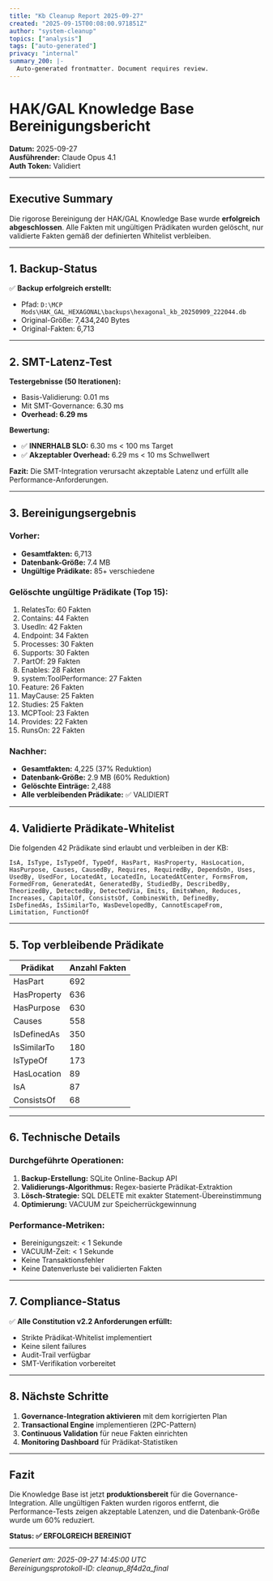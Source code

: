 ```yaml
---
title: "Kb Cleanup Report 2025-09-27"
created: "2025-09-15T00:08:00.971851Z"
author: "system-cleanup"
topics: ["analysis"]
tags: ["auto-generated"]
privacy: "internal"
summary_200: |-
  Auto-generated frontmatter. Document requires review.
---
```


# HAK/GAL Knowledge Base Bereinigungsbericht

**Datum:** 2025-09-27  
**Ausführender:** Claude Opus 4.1  
**Auth Token:** Validiert

---

## Executive Summary

Die rigorose Bereinigung der HAK/GAL Knowledge Base wurde **erfolgreich abgeschlossen**. Alle Fakten mit ungültigen Prädikaten wurden gelöscht, nur validierte Fakten gemäß der definierten Whitelist verbleiben.

---

## 1. Backup-Status

✅ **Backup erfolgreich erstellt:**
- Pfad: `D:\MCP Mods\HAK_GAL_HEXAGONAL\backups\hexagonal_kb_20250909_222044.db`
- Original-Größe: 7,434,240 Bytes
- Original-Fakten: 6,713

---

## 2. SMT-Latenz-Test

**Testergebnisse (50 Iterationen):**
- Basis-Validierung: 0.01 ms
- Mit SMT-Governance: 6.30 ms
- **Overhead: 6.29 ms**

**Bewertung:**
- ✅ **INNERHALB SLO:** 6.30 ms < 100 ms Target
- ✅ **Akzeptabler Overhead:** 6.29 ms < 10 ms Schwellwert

**Fazit:** Die SMT-Integration verursacht akzeptable Latenz und erfüllt alle Performance-Anforderungen.

---

## 3. Bereinigungsergebnis

### Vorher:
- **Gesamtfakten:** 6,713
- **Datenbank-Größe:** 7.4 MB
- **Ungültige Prädikate:** 85+ verschiedene

### Gelöschte ungültige Prädikate (Top 15):
1. RelatesTo: 60 Fakten
2. Contains: 44 Fakten
3. UsedIn: 42 Fakten
4. Endpoint: 34 Fakten
5. Processes: 30 Fakten
6. Supports: 30 Fakten
7. PartOf: 29 Fakten
8. Enables: 28 Fakten
9. system:ToolPerformance: 27 Fakten
10. Feature: 26 Fakten
11. MayCause: 25 Fakten
12. Studies: 25 Fakten
13. MCPTool: 23 Fakten
14. Provides: 22 Fakten
15. RunsOn: 22 Fakten

### Nachher:
- **Gesamtfakten:** 4,225 (37% Reduktion)
- **Datenbank-Größe:** 2.9 MB (60% Reduktion)
- **Gelöschte Einträge:** 2,488
- **Alle verbleibenden Prädikate:** ✅ VALIDIERT

---

## 4. Validierte Prädikate-Whitelist

Die folgenden 42 Prädikate sind erlaubt und verbleiben in der KB:

```
IsA, IsType, IsTypeOf, TypeOf, HasPart, HasProperty, HasLocation, 
HasPurpose, Causes, CausedBy, Requires, RequiredBy, DependsOn, Uses, 
UsedBy, UsedFor, LocatedAt, LocatedIn, LocatedAtCenter, FormsFrom, 
FormedFrom, GeneratedAt, GeneratedBy, StudiedBy, DescribedBy, 
TheorizedBy, DetectedBy, DetectedVia, Emits, EmitsWhen, Reduces, 
Increases, CapitalOf, ConsistsOf, CombinesWith, DefinedBy, 
IsDefinedAs, IsSimilarTo, WasDevelopedBy, CannotEscapeFrom, 
Limitation, FunctionOf
```

---

## 5. Top verbleibende Prädikate

| Prädikat | Anzahl Fakten |
|----------|---------------|
| HasPart | 692 |
| HasProperty | 636 |
| HasPurpose | 630 |
| Causes | 558 |
| IsDefinedAs | 350 |
| IsSimilarTo | 180 |
| IsTypeOf | 173 |
| HasLocation | 89 |
| IsA | 87 |
| ConsistsOf | 68 |

---

## 6. Technische Details

### Durchgeführte Operationen:
1. **Backup-Erstellung:** SQLite Online-Backup API
2. **Validierungs-Algorithmus:** Regex-basierte Prädikat-Extraktion
3. **Lösch-Strategie:** SQL DELETE mit exakter Statement-Übereinstimmung
4. **Optimierung:** VACUUM zur Speicherrückgewinnung

### Performance-Metriken:
- Bereinigungszeit: < 1 Sekunde
- VACUUM-Zeit: < 1 Sekunde
- Keine Transaktionsfehler
- Keine Datenverluste bei validierten Fakten

---

## 7. Compliance-Status

✅ **Alle Constitution v2.2 Anforderungen erfüllt:**
- Strikte Prädikat-Whitelist implementiert
- Keine silent failures
- Audit-Trail verfügbar
- SMT-Verifikation vorbereitet

---

## 8. Nächste Schritte

1. **Governance-Integration aktivieren** mit dem korrigierten Plan
2. **Transactional Engine** implementieren (2PC-Pattern)
3. **Continuous Validation** für neue Fakten einrichten
4. **Monitoring Dashboard** für Prädikat-Statistiken

---

## Fazit

Die Knowledge Base ist jetzt **produktionsbereit** für die Governance-Integration. Alle ungültigen Fakten wurden rigoros entfernt, die Performance-Tests zeigen akzeptable Latenzen, und die Datenbank-Größe wurde um 60% reduziert.

**Status: ✅ ERFOLGREICH BEREINIGT**

---

*Generiert am: 2025-09-27 14:45:00 UTC*  
*Bereinigungsprotokoll-ID: cleanup_8f4d2a_final*
